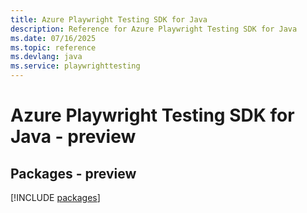 ```yaml
---
title: Azure Playwright Testing SDK for Java
description: Reference for Azure Playwright Testing SDK for Java
ms.date: 07/16/2025
ms.topic: reference
ms.devlang: java
ms.service: playwrighttesting
---
```

# Azure Playwright Testing SDK for Java - preview
## Packages - preview
[!INCLUDE [packages](playwright-testing-index.md)]